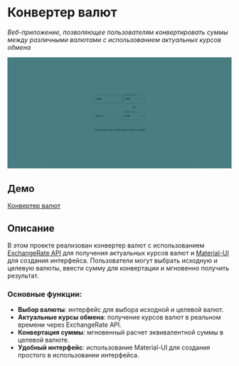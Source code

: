 # Конвертер валют

_Веб-приложение, позволяющее пользователям конвертировать суммы между различными валютами с использованием актуальных курсов обмена_

![alt text](./Image.png)

## Демо

[Конвертер валют](ссылка_на_ваш_проект)

## Описание

В этом проекте реализован конвертер валют с использованием [ExchangeRate API](https://www.exchangerate-api.com/) для получения актуальных курсов валют и [Material-UI](https://mui.com/) для создания интерфейса. Пользователи могут выбрать исходную и целевую валюты, ввести сумму для конвертации и мгновенно получить результат.

### Основные функции:

- **Выбор валюты**: интерфейс для выбора исходной и целевой валют.
- **Актуальные курсы обмена**: получение курсов валют в реальном времени через ExchangeRate API.
- **Конвертация суммы**: мгновенный расчет эквивалентной суммы в целевой валюте.
- **Удобный интерфейс**: использование Material-UI для создания простого в использовании интерфейса.
